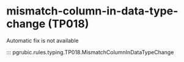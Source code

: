 # mismatch-column-in-data-type-change (TP018)

Automatic fix is not available

::: pgrubic.rules.typing.TP018.MismatchColumnInDataTypeChange
